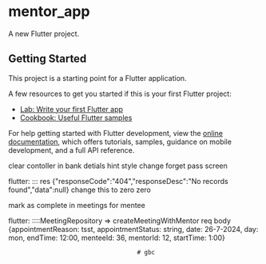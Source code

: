 # mentor_app

A new Flutter project.

## Getting Started

This project is a starting point for a Flutter application.

A few resources to get you started if this is your first Flutter project:

- [Lab: Write your first Flutter app](https://docs.flutter.dev/get-started/codelab)
- [Cookbook: Useful Flutter samples](https://docs.flutter.dev/cookbook)

For help getting started with Flutter development, view the
[online documentation](https://docs.flutter.dev/), which offers tutorials,
samples, guidance on mobile development, and a full API reference.



clear contoller in bank detials
hint style change forget pass screen

flutter: ::: res {"responseCode":"404","responseDesc":"No records found","data":null} change this to zero zero 

mark as complete in meetings for mentee



flutter: ::::MeetingRepository => createMeetingWithMentor req body {appointmentReason: tsst, appointmentStatus: string, date: 26-7-2024, day: mon, endTime: 12:00, menteeId: 36, mentorId: 12, startTime: 1:00}









                                        # gbc
